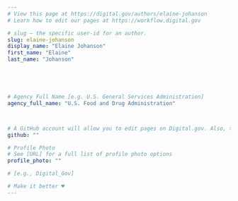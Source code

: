 ```yaml
---
# View this page at https://digital.gov/authors/elaine-johanson
# Learn how to edit our pages at https://workflow.digital.gov

# slug — the specific user-id for an author.
slug: elaine-johanson
display_name: "Elaine Johanson"
first_name: "Elaine"
last_name: "Johanson"





# Agency Full Name [e.g. U.S. General Services Administration]
agency_full_name: "U.S. Food and Drug Administration"



# A GitHub account will allow you to edit pages on Digital.gov. Also, the image used in your GitHub account can be used to populate your digital.gov profile photo. Learn more about getting a Github account at [URL]
github: ""

# Profile Photo
# See [URL] for a full list of profile photo options
profile_photo: ""

# [e.g., Digital_Gov]

# Make it better ♥
---
```

